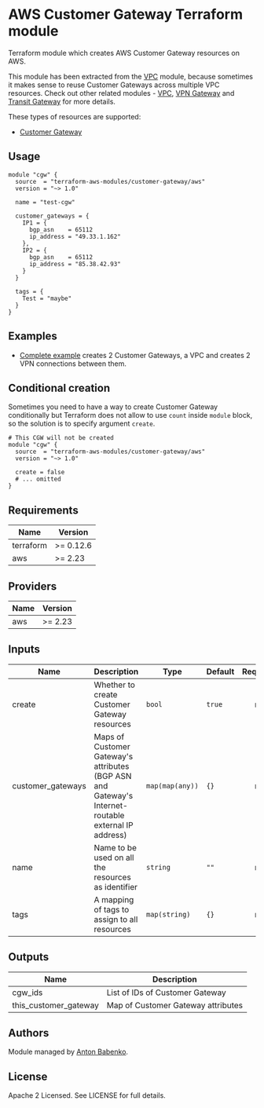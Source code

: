 # AWS Customer Gateway Terraform module

Terraform module which creates AWS Customer Gateway resources on AWS.

This module has been extracted from the [VPC](https://github.com/terraform-aws-modules/terraform-aws-vpc) module, because sometimes it makes sense to reuse Customer Gateways across multiple VPC resources. Check out other related modules - [VPC](https://github.com/terraform-aws-modules/terraform-aws-vpc), [VPN Gateway](https://github.com/terraform-aws-modules/terraform-aws-vpn-gateway) and [Transit Gateway](https://github.com/terraform-aws-modules/terraform-aws-transit-gateway) for more details.

These types of resources are supported:

* [Customer Gateway](https://www.terraform.io/docs/providers/aws/r/customer_gateway.html)

## Usage

```hcl
module "cgw" {
  source  = "terraform-aws-modules/customer-gateway/aws"
  version = "~> 1.0"

  name = "test-cgw"

  customer_gateways = {
    IP1 = {
      bgp_asn    = 65112
      ip_address = "49.33.1.162"
    },
    IP2 = {
      bgp_asn    = 65112
      ip_address = "85.38.42.93"
    }
  }

  tags = {
    Test = "maybe"
  }
}
```

## Examples

* [Complete example](https://github.com/terraform-aws-modules/terraform-aws-customer-gateway/tree/master/examples/complete) creates 2 Customer Gateways, a VPC and creates 2 VPN connections between them.

## Conditional creation

Sometimes you need to have a way to create Customer Gateway conditionally but Terraform does not allow to use `count` inside `module` block, so the solution is to specify argument `create`.

```hcl
# This CGW will not be created
module "cgw" {
  source  = "terraform-aws-modules/customer-gateway/aws"
  version = "~> 1.0"

  create = false
  # ... omitted
}
```

<!-- BEGINNING OF PRE-COMMIT-TERRAFORM DOCS HOOK -->
## Requirements

| Name | Version |
|------|---------|
| terraform | >= 0.12.6 |
| aws | >= 2.23 |

## Providers

| Name | Version |
|------|---------|
| aws | >= 2.23 |

## Inputs

| Name | Description | Type | Default | Required |
|------|-------------|------|---------|:--------:|
| create | Whether to create Customer Gateway resources | `bool` | `true` | no |
| customer\_gateways | Maps of Customer Gateway's attributes (BGP ASN and Gateway's Internet-routable external IP address) | `map(map(any))` | `{}` | no |
| name | Name to be used on all the resources as identifier | `string` | `""` | no |
| tags | A mapping of tags to assign to all resources | `map(string)` | `{}` | no |

## Outputs

| Name | Description |
|------|-------------|
| cgw\_ids | List of IDs of Customer Gateway |
| this\_customer\_gateway | Map of Customer Gateway attributes |

<!-- END OF PRE-COMMIT-TERRAFORM DOCS HOOK -->

## Authors

Module managed by [Anton Babenko](https://github.com/antonbabenko).

## License

Apache 2 Licensed. See LICENSE for full details.
